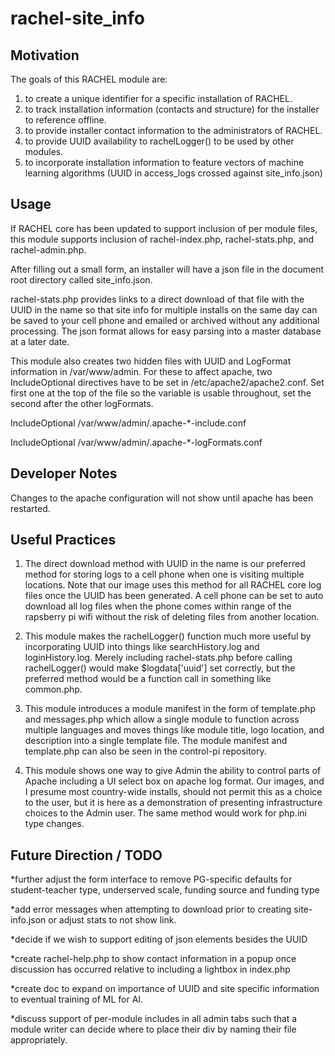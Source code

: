 # rachel-site_info

## Motivation
The goals of this RACHEL module are:
1) to create a unique identifier for a specific installation of RACHEL.
2) to track installation information (contacts and structure) for the installer to reference offline.
3) to provide installer contact information to the administrators of RACHEL.
4) to provide UUID availability to rachelLogger() to be used by other modules.
5) to incorporate installation information to feature vectors of machine learning algorithms (UUID in access_logs crossed against site_info.json)

## Usage

If RACHEL core has been updated to support inclusion of per module files, 
this module supports inclusion of rachel-index.php, rachel-stats.php, and rachel-admin.php.

After filling out a small form, an installer will have a json file in the document root directory called site_info.json.

rachel-stats.php provides links to a direct download of that file with the UUID in the name so that site info for multiple installs on the same day can be saved to your cell phone and emailed or archived without any additional processing.  The json format allows for easy parsing into a master database at a later date.  

This module also creates two hidden files with UUID and LogFormat information in /var/www/admin.
For these to affect apache, two IncludeOptional directives have to be set in /etc/apache2/apache2.conf.
Set first one at the top of the file so the variable is usable throughout, set the second after the other logFormats.

IncludeOptional /var/www/admin/.apache-*-include.conf

IncludeOptional /var/www/admin/.apache-*-logFormats.conf

## Developer Notes 

Changes to the apache configuration will not show until apache has been restarted.

## Useful Practices
1) The direct download method with UUID in the name is our preferred method for storing logs to a cell phone when one is visiting
multiple locations.  Note that our image uses this method for all RACHEL core log files once the UUID has been generated. A cell
phone can be set to auto download all log files when the phone comes within range of the rapsberry pi wifi without the risk of deleting files from another location.

2) This module makes the rachelLogger() function much more useful by incorporating UUID into things like searchHistory.log
and loginHistory.log.  Merely including rachel-stats.php before calling rachelLogger() would make $logdata['uuid'] set correctly, but the preferred method would be a function call in something like common.php.

3) This module introduces a module manifest in the form of template.php and messages.php which allow a single module
to function across multiple languages and moves things like module title, logo location, and description into a single template file.   The module manifest and template.php can also be seen in the control-pi repository.

4) This module shows one way to give Admin the ability to control parts of Apache including a UI select box on apache log format.  Our images, and I presume most country-wide installs, should not permit this as a choice to the user, but it is here as a demonstration of presenting infrastructure choices to the Admin user.  The same method would work for php.ini type changes.

## Future Direction / TODO

*further adjust the form interface to remove PG-specific defaults for student-teacher type, underserved scale, funding source and funding type

*add error messages when attempting to download prior to creating site-info.json or adjust stats to not show link.

*decide if we wish to support editing of json elements besides the UUID

*create rachel-help.php to show contact information in a popup once discussion has occurred relative to including a lightbox in index.php

*create doc to expand on importance of UUID and site specific information to eventual training of ML for AI.

*discuss support of per-module includes in all admin tabs such that a module writer can decide where to place their div by naming their file appropriately.
